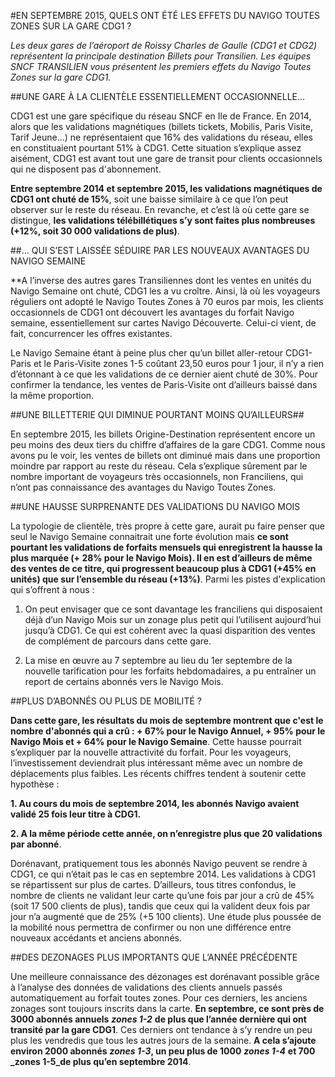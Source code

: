 #EN SEPTEMBRE 2015, QUELS ONT ÉTÉ LES EFFETS DU NAVIGO TOUTES ZONES SUR LA GARE CDG1 ?

_Les deux gares de l’aéroport de Roissy Charles de Gaulle (CDG1 et CDG2) représentent la principale destination Billets pour Transilien. Les équipes SNCF TRANSILIEN vous présentent les premiers effets du Navigo Toutes Zones sur la gare CDG1._

 

##UNE GARE À LA CLIENTÈLE ESSENTIELLEMENT OCCASIONNELLE…

 

CDG1 est une gare  spécifique du réseau SNCF en Ile de France. En 2014, alors que les validations magnétiques (billets tickets, Mobilis, Paris Visite, Tarif Jeune…) ne représentaient que 16% des validations du réseau, elles en constituaient pourtant 51% à CDG1. Cette situation s’explique assez aisément, CDG1 est avant tout une gare de transit pour clients occasionnels qui ne disposent pas d'abonnement.

**Entre septembre 2014 et septembre 2015, les validations magnétiques de CDG1 ont chuté de 15%**, soit une baisse similaire à ce que l’on peut observer sur le reste du réseau. En revanche, et c’est là où cette gare se distingue, **les validations télébillétiques s’y sont faites plus nombreuses (+12%, soit 30 000 validations de plus)**.

 

##… QUI S’EST LAISSÉE SÉDUIRE PAR LES NOUVEAUX AVANTAGES DU NAVIGO SEMAINE

**A l’inverse des autres gares Transiliennes dont les ventes en unités du Navigo Semaine ont chuté, CDG1 les a vu croître. Ainsi, là où les voyageurs réguliers ont adopté le Navigo Toutes Zones à 70 euros par mois, les clients occasionnels de CDG1 ont découvert les avantages du forfait Navigo semaine, essentiellement sur cartes Navigo Découverte. Celui-ci vient, de fait, concurrencer les offres existantes.

Le Navigo Semaine étant à peine plus cher qu’un billet aller-retour CDG1-Paris et le Paris-Visite zones 1-5 coûtant 23,50 euros pour 1 jour, il n’y a rien d’étonnant à ce que les validations de ce dernier aient chuté de 30%. Pour confirmer la tendance, les ventes de Paris-Visite ont d’ailleurs baissé dans la même proportion.

##UNE BILLETTERIE QUI DIMINUE POURTANT MOINS QU’AILLEURS## 

En septembre 2015, les billets Origine-Destination représentent encore un peu moins des deux tiers du chiffre d’affaires de la gare CDG1. Comme nous avons pu le voir, les ventes de billets ont diminué mais dans une proportion moindre par rapport au reste du réseau. Cela s’explique sûrement par le nombre important de voyageurs très occasionnels, non Franciliens, qui n’ont pas connaissance des avantages du Navigo Toutes Zones.

##UNE HAUSSE SURPRENANTE DES VALIDATIONS DU NAVIGO MOIS

 

La typologie de clientèle, très propre à cette gare, aurait pu faire penser que seul le Navigo Semaine connaitrait une forte évolution mais **ce sont pourtant les validations de forfaits mensuels qui enregistrent la hausse la plus marquée (+ 28% pour le Navigo Mois). Il en est d’ailleurs de même des ventes de ce titre, qui progressent beaucoup plus à CDG1 (+45% en unités) que sur l’ensemble du réseau (+13%)**. Parmi les pistes d'explication qui s’offrent à nous :

1. On peut envisager que ce sont davantage les franciliens qui disposaient déjà d’un Navigo Mois sur un zonage plus petit qui l’utilisent aujourd’hui jusqu’à CDG1. Ce qui est cohérent avec la quasi disparition des ventes de complément de parcours dans cette gare.

 

2. La mise en œuvre au 7 septembre au lieu du 1er septembre de la nouvelle tarification pour les forfaits hebdomadaires, a pu entraîner un report de certains abonnés vers le Navigo Mois.

##PLUS D’ABONNÉS OU PLUS DE MOBILITÉ ?

 

**Dans cette gare, les résultats du mois de septembre montrent que c'est le nombre d'abonnés qui a crû : + 67% pour le Navigo Annuel, + 95% pour le Navigo Mois et + 64% pour le Navigo Semaine**. Cette hausse pourrait s’expliquer par la nouvelle attractivité du forfait. Pour les voyageurs, l’investissement deviendrait plus intéressant même avec un nombre de déplacements plus faibles. Les récents chiffres tendent à soutenir cette hypothèse : 

**1. Au cours du mois de septembre 2014, les abonnés Navigo avaient validé 25 fois leur titre à CDG1.**

**2. A la même période cette année, on n’enregistre plus que 20 validations par abonné**.

Dorénavant, pratiquement tous les abonnés Navigo peuvent se rendre à CDG1, ce qui n’était pas le cas en septembre 2014. Les validations à CDG1 se répartissent sur plus de cartes. D’ailleurs, tous titres confondus, le nombre de clients ne validant leur carte qu’une fois par jour a crû de 45% (soit 17 500 clients de plus), tandis que ceux qui la valident deux fois par jour n’a augmenté que de 25% (+5 100 clients). Une étude plus poussée de la mobilité nous permettra de confirmer ou non une différence entre nouveaux accédants et anciens abonnés.

##DES DEZONAGES PLUS IMPORTANTS QUE L’ANNÉE PRÉCÉDENTE

 

Une meilleure connaissance des dézonages est dorénavant possible grâce à l’analyse des données de validations des clients annuels passés automatiquement au forfait toutes zones. Pour ces derniers, les anciens zonages sont toujours inscrits dans la carte. **En septembre, ce sont près de 3000 abonnés annuels** **_zones 1-2_** **de plus que l’année dernière qui ont transité par la gare CDG1**. Ces derniers ont tendance à s’y rendre un peu plus les vendredis que tous les autres jours de la semaine. **A cela s’ajoute environ 2000 abonnés** **_zones 1-3_, un peu plus de 1000** **_zones 1-4_** **et 700** **_zones 1-5_de plus qu’en septembre 2014**.
